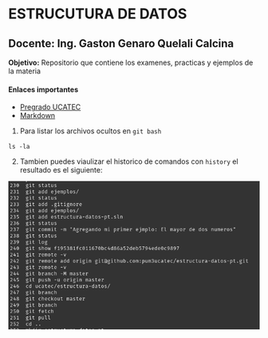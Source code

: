# ESTRUCUTURA DE DATOS

## Docente: Ing. Gaston Genaro Quelali Calcina

**Objetivo:** Repositorio que contiene los examenes, practicas y ejemplos de la materia

#### Enlaces importantes

- [Pregrado UCATEC](https://pregrado.ucatec.edu.bo)
- [Markdown](https://markdown.es)

1. Para listar los archivos ocultos en `git bash`

```
ls -la
```

2. Tambien puedes viaulizar el historico de comandos con `history` el resultado es el siguiente:

![Captura del historial de la terminal](documentacion/imagenes/bio1.png)
